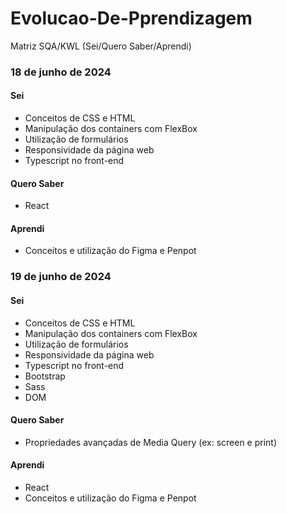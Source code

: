 # Evolucao-De-Pprendizagem

 Matriz SQA/KWL (Sei/Quero Saber/Aprendi)

### 18 de junho de 2024

#### Sei
- Conceitos de CSS e HTML
- Manipulação dos containers com FlexBox
- Utilização de formulários
- Responsividade da página web
- Typescript no front-end

#### Quero Saber
- React

#### Aprendi
- Conceitos e utilização do Figma e Penpot

### 19 de junho de 2024

#### Sei
- Conceitos de CSS e HTML
- Manipulação dos containers com FlexBox
- Utilização de formulários
- Responsividade da página web
- Typescript no front-end
- Bootstrap
- Sass
- DOM

#### Quero Saber
- Propriedades avançadas de Media Query (ex: screen e print)

#### Aprendi
- React
- Conceitos e utilização do Figma e Penpot
